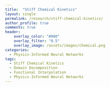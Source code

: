 ```yaml
---
title:  "Stiff Chemical Kinetics"
layout: single
permalink: /research/stiff-chemical-kinetics/
author_profile: true
comments: true
header:
    overlay_color: "#000"
    overlay_filter: "0.5"
    overlay_image: /assets/images/chemical.png
categories:
  - Physics-Informed Neural Networks
tags:
  - Stiff Chemical Kinetics
  - Domain Decomposition
  - Functional Interpolation
  - Physics-Informed Neural Networks
---
```


<font size="2">
</font>
